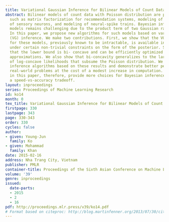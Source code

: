 ```yaml
---
title: Variational Gaussian Inference for Bilinear Models of Count Data
abstract: Bilinear models of count data with Poisson distribution are popular in applications
  such as matrix factorization for recommendation systems, modeling of receptive fields
  of sensory neurons, and modeling of neural-spike trains. Bayesian inference in such
  models remains challenging due to the product term of two Gaussian random vectors.
  In this paper, we propose new algorithms for such models based on variational Gaussian
  (VG) inference. We make two contributions. First, we show that the VG lower bound
  for these models, previously known to be intractable, is available in closed form
  under certain non-trivial constraints on the form of the posterior. Second, we show
  that the lower bound is bi- concave and can be efficiently optimized for mean-field
  approximations. We also show that bi-concavity generalizes to the larger family
  of log-concave likelihoods that subsume the Poisson distribution. We present new
  inference algorithms based on these results and demonstrate better performance on
  real-world problems at the cost of a modest increase in computation. Our contributions
  in this paper, therefore, provide more choices for Bayesian inference in terms of
  a speed-vs-accuracy tradeoff.
layout: inproceedings
series: Proceedings of Machine Learning Research
id: ko14
month: 0
tex_title: Variational Gaussian Inference for Bilinear Models of Count Data
firstpage: 330
lastpage: 343
page: 330-343
order: 330
cycles: false
author:
- given: Young-Jun
  family: Ko
- given: Mohammad
  family: Khan
date: 2015-02-16
address: Nha Trang City, Vietnam
publisher: PMLR
container-title: Proceedings of the Sixth Asian Conference on Machine Learning
volume: '39'
genre: inproceedings
issued:
  date-parts:
  - 2015
  - 2
  - 16
pdf: http://proceedings.mlr.press/v39/ko14.pdf
# Format based on citeproc: http://blog.martinfenner.org/2013/07/30/citeproc-yaml-for-bibliographies/
---
```

